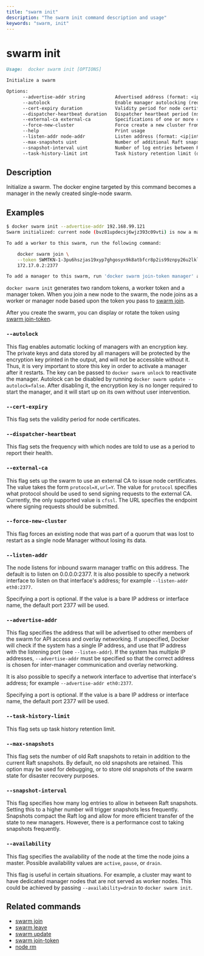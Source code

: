 ```yaml
---
title: "swarm init"
description: "The swarm init command description and usage"
keywords: "swarm, init"
---
```


<!-- This file is maintained within the docker/docker Github
     repository at https://github.com/docker/docker/. Make all
     pull requests against that repo. If you see this file in
     another repository, consider it read-only there, as it will
     periodically be overwritten by the definitive file. Pull
     requests which include edits to this file in other repositories
     will be rejected.
-->

# swarm init

```markdown
Usage:  docker swarm init [OPTIONS]

Initialize a swarm

Options:
      --advertise-addr string           Advertised address (format: <ip|interface>[:port])
      --autolock                        Enable manager autolocking (requiring an unlock key to start a stopped manager)
      --cert-expiry duration            Validity period for node certificates (ns|us|ms|s|m|h) (default 2160h0m0s)
      --dispatcher-heartbeat duration   Dispatcher heartbeat period (ns|us|ms|s|m|h) (default 5s)
      --external-ca external-ca         Specifications of one or more certificate signing endpoints
      --force-new-cluster               Force create a new cluster from current state
      --help                            Print usage
      --listen-addr node-addr           Listen address (format: <ip|interface>[:port]) (default 0.0.0.0:2377)
      --max-snapshots uint              Number of additional Raft snapshots to retain
      --snapshot-interval uint          Number of log entries between Raft snapshots (default 10000)
      --task-history-limit int          Task history retention limit (default 5)
```

## Description

Initialize a swarm. The docker engine targeted by this command becomes a manager
in the newly created single-node swarm.

## Examples

```bash
$ docker swarm init --advertise-addr 192.168.99.121
Swarm initialized: current node (bvz81updecsj6wjz393c09vti) is now a manager.

To add a worker to this swarm, run the following command:

    docker swarm join \
    --token SWMTKN-1-3pu6hszjas19xyp7ghgosyx9k8atbfcr8p2is99znpy26u2lkl-1awxwuwd3z9j1z3puu7rcgdbx \
    172.17.0.2:2377

To add a manager to this swarm, run 'docker swarm join-token manager' and follow the instructions.
```

`docker swarm init` generates two random tokens, a worker token and a manager token. When you join
a new node to the swarm, the node joins as a worker or manager node based upon the token you pass
to [swarm join](swarm_join.md).

After you create the swarm, you can display or rotate the token using
[swarm join-token](swarm_join_token.md).

### `--autolock`

This flag enables automatic locking of managers with an encryption key. The
private keys and data stored by all managers will be protected by the
encryption key printed in the output, and will not be accessible without it.
Thus, it is very important to store this key in order to activate a manager
after it restarts. The key can be passed to `docker swarm unlock` to reactivate
the manager. Autolock can be disabled by running
`docker swarm update --autolock=false`. After disabling it, the encryption key
is no longer required to start the manager, and it will start up on its own
without user intervention.

### `--cert-expiry`

This flag sets the validity period for node certificates.

### `--dispatcher-heartbeat`

This flag sets the frequency with which nodes are told to use as a
period to report their health.

### `--external-ca`

This flag sets up the swarm to use an external CA to issue node certificates. The value takes
the form `protocol=X,url=Y`. The value for `protocol` specifies what protocol should be used
to send signing requests to the external CA. Currently, the only supported value is `cfssl`.
The URL specifies the endpoint where signing requests should be submitted.

### `--force-new-cluster`

This flag forces an existing node that was part of a quorum that was lost to restart as a single node Manager without losing its data.

### `--listen-addr`

The node listens for inbound swarm manager traffic on this address. The default is to listen on
0.0.0.0:2377. It is also possible to specify a network interface to listen on that interface's
address; for example `--listen-addr eth0:2377`.

Specifying a port is optional. If the value is a bare IP address or interface
name, the default port 2377 will be used.

### `--advertise-addr`

This flag specifies the address that will be advertised to other members of the
swarm for API access and overlay networking. If unspecified, Docker will check
if the system has a single IP address, and use that IP address with the
listening port (see `--listen-addr`). If the system has multiple IP addresses,
`--advertise-addr` must be specified so that the correct address is chosen for
inter-manager communication and overlay networking.

It is also possible to specify a network interface to advertise that interface's address;
for example `--advertise-addr eth0:2377`.

Specifying a port is optional. If the value is a bare IP address or interface
name, the default port 2377 will be used.

### `--task-history-limit`

This flag sets up task history retention limit.

### `--max-snapshots`

This flag sets the number of old Raft snapshots to retain in addition to the
current Raft snapshots. By default, no old snapshots are retained. This option
may be used for debugging, or to store old snapshots of the swarm state for
disaster recovery purposes.

### `--snapshot-interval`

This flag specifies how many log entries to allow in between Raft snapshots.
Setting this to a higher number will trigger snapshots less frequently.
Snapshots compact the Raft log and allow for more efficient transfer of the
state to new managers. However, there is a performance cost to taking snapshots
frequently.

### `--availability`

This flag specifies the availability of the node at the time the node joins a master.
Possible availability values are `active`, `pause`, or `drain`.

This flag is useful in certain situations. For example, a cluster may want to have
dedicated manager nodes that are not served as worker nodes. This could be achieved
by passing `--availability=drain` to `docker swarm init`.


## Related commands

* [swarm join](swarm_join.md)
* [swarm leave](swarm_leave.md)
* [swarm update](swarm_update.md)
* [swarm join-token](swarm_join_token.md)
* [node rm](node_rm.md)
